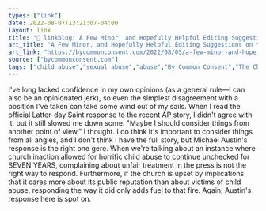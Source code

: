 ```yaml
---
types: ["link"]
date: 2022-08-07T13:21:07-04:00
layout: link
title: "🔗 linkblog: A Few Minor, and Hopefully Helpful Editing Suggestions on the LDS Church’s Recent Statement about Abuse | By Common Consent, a Mormon Blog'"
art_title: "A Few Minor, and Hopefully Helpful Editing Suggestions on the LDS Church’s Recent Statement about Abuse | By Common Consent, a Mormon Blog"
art_link: "https://bycommonconsent.com/2022/08/05/a-few-minor-and-hopefully-helpful-editing-suggestions-on-the-lds-churchs-recent-statement-about-abuse/"
source: ["bycommonconsent.com"]
tags: ["child abuse","sexual abuse","abuse","By Common Consent","The Church of Jesus Christ of Latter-day Saints","Mormonism"]
---
```

I've long lacked confidence in my own opinions (as a general rule—I can also be an opinionated jerk), so even the simplest disagreement with a position I've taken can take some wind out of my sails. When I read the official Latter-day Saint response to the recent AP story, I didn't agree with it, but it still slowed me down some. "Maybe I should consider things from another point of view," I thought. I do think it's important to consider things from all angles, and I don't think I have the full story, but Michael Austin's response is the right one gere. When we're talking about an instance where church inaction allowed for horrific child abuse to continue unchecked for SEVEN YEARS, complaining about unfair treatment in the press is not the right way to respond. Furthermore, if the church is upset by implications that it cares more about its public reputation than about victims of child abuse, responding the way it did only adds fuel to that fire. Again, Austin's response here is spot on.
 
